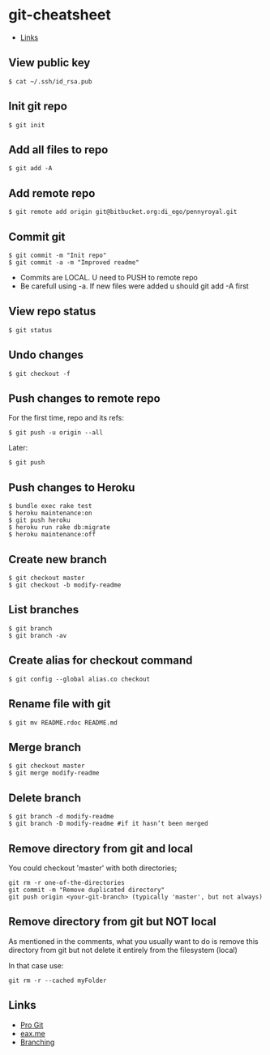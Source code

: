 # git-cheatsheet
* [Links](#links)

## View public key 
```
$ cat ~/.ssh/id_rsa.pub 
```
## Init git repo 
```
$ git init 
```
## Add all files to repo 
```
$ git add -A 
```
## Add remote repo 
```
$ git remote add origin git@bitbucket.org:di_ego/pennyroyal.git 
```
## Commit git 
```
$ git commit -m "Init repo" 
$ git commit -a -m "Improved readme" 
```
* Commits are LOCAL. U need to PUSH to remote repo 
* Be carefull using -a. If new files were added u should git add -A first 
 
## View repo status 
```
$ git status 
```
## Undo changes 
```
$ git checkout -f 
```
## Push changes to remote repo  

For the first time, repo and its refs: 
```
$ git push -u origin --all  
```
Later: 
```
$ git push 
```
## Push changes to Heroku 
```
$ bundle exec rake test 
$ heroku maintenance:on 
$ git push heroku 
$ heroku run rake db:migrate 
$ heroku maintenance:off 
```
## Create new branch 
```
$ git checkout master 
$ git checkout -b modify-readme 
```
## List branches 
```
$ git branch 
$ git branch -av
```
## Create alias for checkout command 
```
$ git config --global alias.co checkout 
``` 
## Rename file with git 
```
$ git mv README.rdoc README.md 
```
## Merge branch 
```
$ git checkout master 
$ git merge modify-readme 
```
## Delete branch 
```
$ git branch -d modify-readme 
$ git branch -D modify-readme #if it hasn’t been merged 
```
## Remove directory from git and local 
You could checkout 'master' with both directories;  
```
git rm -r one-of-the-directories 
git commit -m "Remove duplicated directory" 
git push origin <your-git-branch> (typically 'master', but not always) 
``` 
## Remove directory from git but NOT local 
As mentioned in the comments, what you usually want to do is remove this directory from git but not delete it entirely from the filesystem (local) 

In that case use:  
```
git rm -r --cached myFolder 
```

## Links
* [Pro Git](https://git-scm.com/book/ru/v2)
* [eax.me](https://eax.me/git-commands/)
* [Branching](https://habrahabr.ru/post/106912/)
